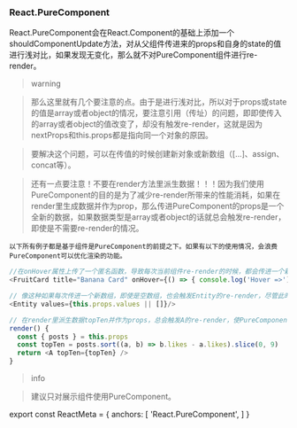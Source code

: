 ### React.PureComponent

React.PureComponent会在React.Component的基础上添加一个shouldComponentUpdate方法，对从父组件传进来的props和自身的state的值进行浅对比，如果发现无变化，那么就不对PureComponent组件进行re-render。

> warning

> 那么这里就有几个要注意的点。由于是进行浅对比，所以对于props或state的值是array或者object的情况，要注意引用（传址）的问题，即即使传入的array或者object的值改变了，却没有触发re-render，这就是因为nextProps和this.props都是指向同一个对象的原因。

> 要解决这个问题，可以在传值的时候创建新对象或新数组（[...]、assign、concat等）。

> 还有一点要注意！不要在render方法里派生数据！！！因为我们使用PureComponent的目的是为了减少re-render所带来的性能消耗，如果在render里生成数据并作为prop，那么传进PureComponent的props是一个全新的数据，如果数据类型是array或者object的话就总会触发re-render，即使是不需要re-render的情况。

`以下所有例子都是基于组件是PureComponent的前提之下。如果有以下的使用情况，会浪费PureComponent可以优化渲染的功能。`

``` js
//在onHover属性上传了一个匿名函数，导致每次当前组件re-render的时候，都会传进一个新的函数对象给FruitCard，导致FruitCard触发re-render，尽管此时FruitCard并不需要re-render。
<FruitCard title="Banana Card" onHover={() => { console.log('Hover =>') }} /> 
```

``` js
// 像这种如果每次传进一个新数组，即使是空数组，也会触发Entity的re-render，尽管此时并不需要re-render
<Entity values={this.props.values || []}/> 
```

``` js
// 在render里派生数据topTen并作为props，总会触发A的re-render，使PureComponent的作用失效。
render() {
  const { posts } = this.props
  const topTen = posts.sort((a, b) => b.likes - a.likes).slice(0, 9)
  return <A topTen={topTen} />
}
```


> info

> 建议只对展示组件使用PureComponent。

export const ReactMeta = {
  anchors: [
    'React.PureComponent',
  ]
}